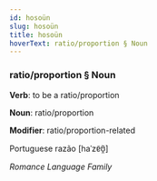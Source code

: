 ```yaml
---
id: hosoün
slug: hosoün
title: hosoün
hoverText: ratio/proportion § Noun
---
```


### ratio/proportion § Noun

**Verb**: to be a ratio/proportion

**Noun**: ratio/proportion

**Modifier**: ratio/proportion-related

Portuguese razão [haˈzɐ̃ʊ̯̃]

*Romance Language Family*